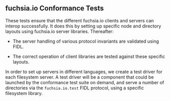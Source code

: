 ## fuchsia.io Conformance Tests

These tests ensure that the different fuchsia.io clients and servers can
interop successfully. It does this by setting up specific node and directory
layouts using fuchsia.io server libraries. Thereafter:

- The server handling of various protocol invariants are validated using FIDL.

- The correct operation of client libraries are tested against these
  specific layouts.

In order to set up servers in different languages, we create a test driver for
each filesystem server. A test driver will be a component that could be
launched by the conformance test suite on demand, and serve a number of
directories via the `fuchsia.io.test` FIDL protocol, using a specific filesystem
library.

